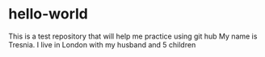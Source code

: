 # hello-world
This is a test repository that will help me practice using git hub
My name is Tresnia. I live in London with my husband and 5 children
